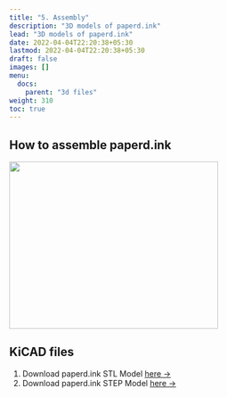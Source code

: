 ```yaml
---
title: "5. Assembly"
description: "3D models of paperd.ink"
lead: "3D models of paperd.ink"
date: 2022-04-04T22:20:38+05:30
lastmod: 2022-04-04T22:20:38+05:30
draft: false
images: []
menu:
  docs:
    parent: "3d files"
weight: 310
toc: true
---
```

## How to assemble paperd.ink
<img src="/images/paperd.ink_Assembly.gif" width="375" height="300">

## KiCAD files

1. Download paperd.ink STL Model [here →]( )
2. Download paperd.ink STEP Model [here →]( )
